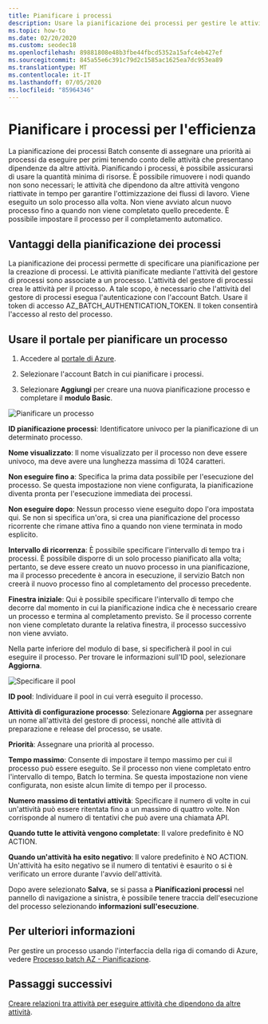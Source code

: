 ```yaml
---
title: Pianificare i processi
description: Usare la pianificazione dei processi per gestire le attività.
ms.topic: how-to
ms.date: 02/20/2020
ms.custom: seodec18
ms.openlocfilehash: 89881808e48b3fbe44fbcd5352a15afc4eb427ef
ms.sourcegitcommit: 845a55e6c391c79d2c1585ac1625ea7dc953ea89
ms.translationtype: MT
ms.contentlocale: it-IT
ms.lasthandoff: 07/05/2020
ms.locfileid: "85964346"
---
```

# <a name="schedule-jobs-for-efficiency"></a>Pianificare i processi per l'efficienza

La pianificazione dei processi Batch consente di assegnare una priorità ai processi da eseguire per primi tenendo conto delle attività che presentano dipendenze da altre attività. Pianificando i processi, è possibile assicurarsi di usare la quantità minima di risorse. È possibile rimuovere i nodi quando non sono necessari; le attività che dipendono da altre attività vengono riattivate in tempo per garantire l'ottimizzazione dei flussi di lavoro. Viene eseguito un solo processo alla volta. Non viene avviato alcun nuovo processo fino a quando non viene completato quello precedente. È possibile impostare il processo per il completamento automatico. 

## <a name="benefit-of-job-scheduling"></a>Vantaggi della pianificazione dei processi

La pianificazione dei processi permette di specificare una pianificazione per la creazione di processi. Le attività pianificate mediante l'attività del gestore di processi sono associate a un processo. L'attività del gestore di processi crea le attività per il processo. A tale scopo, è necessario che l'attività del gestore di processi esegua l'autenticazione con l'account Batch. Usare il token di accesso AZ_BATCH_AUTHENTICATION_TOKEN. Il token consentirà l'accesso al resto del processo. 

## <a name="use-the-portal-to-schedule-a-job"></a>Usare il portale per pianificare un processo

   1. Accedere al [portale di Azure](https://portal.azure.com/).

   2. Selezionare l'account Batch in cui pianificare i processi.

   3. Selezionare **Aggiungi** per creare una nuova pianificazione processo e completare il **modulo Basic**.



![Pianificare un processo][1]

**ID pianificazione processi**: Identificatore univoco per la pianificazione di un determinato processo.

**Nome visualizzato**: Il nome visualizzato per il processo non deve essere univoco, ma deve avere una lunghezza massima di 1024 caratteri.

**Non eseguire fino a**: Specifica la prima data possibile per l'esecuzione del processo. Se questa impostazione non viene configurata, la pianificazione diventa pronta per l'esecuzione immediata dei processi.

**Non eseguire dopo**: Nessun processo viene eseguito dopo l'ora impostata qui. Se non si specifica un'ora, si crea una pianificazione del processo ricorrente che rimane attiva fino a quando non viene terminata in modo esplicito.

**Intervallo di ricorrenza**: È possibile specificare l'intervallo di tempo tra i processi. È possibile disporre di un solo processo pianificato alla volta; pertanto, se deve essere creato un nuovo processo in una pianificazione, ma il processo precedente è ancora in esecuzione, il servizio Batch non creerà il nuovo processo fino al completamento del processo precedente.  

**Finestra iniziale**: Qui è possibile specificare l'intervallo di tempo che decorre dal momento in cui la pianificazione indica che è necessario creare un processo e termina al completamento previsto. Se il processo corrente non viene completato durante la relativa finestra, il processo successivo non viene avviato.

Nella parte inferiore del modulo di base, si specificherà il pool in cui eseguire il processo. Per trovare le informazioni sull'ID pool, selezionare **Aggiorna**. 

![Specificare il pool][2]


**ID pool**: Individuare il pool in cui verrà eseguito il processo.

**Attività di configurazione processo**: Selezionare **Aggiorna** per assegnare un nome all'attività del gestore di processi, nonché alle attività di preparazione e release del processo, se usate.

**Priorità**: Assegnare una priorità al processo.

**Tempo massimo**: Consente di impostare il tempo massimo per cui il processo può essere eseguito. Se il processo non viene completato entro l'intervallo di tempo, Batch lo termina. Se questa impostazione non viene configurata, non esiste alcun limite di tempo per il processo.

**Numero massimo di tentativi attività**: Specificare il numero di volte in cui un'attività può essere ritentata fino a un massimo di quattro volte. Non corrisponde al numero di tentativi che può avere una chiamata API.

**Quando tutte le attività vengono completate**: Il valore predefinito è NO ACTION.

**Quando un'attività ha esito negativo**: Il valore predefinito è NO ACTION. Un'attività ha esito negativo se il numero di tentativi è esaurito o si è verificato un errore durante l'avvio dell'attività. 

Dopo avere selezionato **Salva**, se si passa a **Pianificazioni processi** nel pannello di navigazione a sinistra, è possibile tenere traccia dell'esecuzione del processo selezionando **informazioni sull'esecuzione**.


## <a name="for-more-information"></a>Per ulteriori informazioni

Per gestire un processo usando l'interfaccia della riga di comando di Azure, vedere [Processo batch AZ - Pianificazione](/cli/azure/batch/job-schedule?view=azure-cli-latest).

## <a name="next-steps"></a>Passaggi successivi

[Creare relazioni tra attività per eseguire attività che dipendono da altre attività](batch-task-dependencies.md).





[1]: ./media/batch-job-schedule/add_job_schedule-02.png
[2]: ./media/batch-job-schedule/add_job_schedule-03.png



